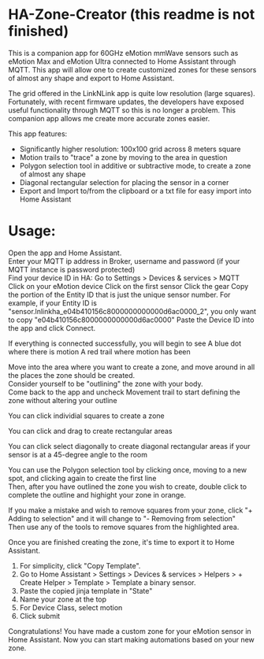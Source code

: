 # HA-Zone-Creator (this readme is not finished)

This is a companion app for 60GHz eMotion mmWave sensors such as eMotion Max and eMotion Ultra connected to Home Assistant through MQTT. This app will allow one to create customized zones for these sensors of almost any shape and export to Home Assistant.

The grid offered in the LinkNLink app is quite low resolution (large squares). Fortunately, with recent firmware updates, the developers have exposed useful functionality through MQTT so this is no longer a problem. This companion app allows me create more accurate zones easier.

This app features:
* Significantly higher resolution: 100x100 grid across 8 meters square
* Motion trails to "trace" a zone by moving to the area in question
* Polygon selection tool in additive or subtractive mode, to create a zone of almost any shape
* Diagonal rectangular selection for placing the sensor in a corner
* Export and Import to/from the clipboard or a txt file for easy import into Home Assistant

# Usage:
Open the app and Home Assistant.<br>
Enter your MQTT ip address in Broker, username and password (if your MQTT instance is password protected)<br>
Find your device ID in HA:
	Go to Settings > Devices & services > MQTT
	Click on your eMotion device
	Click on the first sensor
	Click the gear
	Copy the portion of the Entity ID that is just the unique sensor number. For example, if your Entity ID is "sensor.lnlinkha_e04b410156c8000000000000d6ac0000_2", you only want to copy "e04b410156c8000000000000d6ac0000"
Paste the Device ID into the app and click Connect.

If everything is connected successfully, you will begin to see
	A blue dot where there is motion
	A red trail where motion has been

Move into the area where you want to create a zone, and move around in all the places the zone should be created.<br>
Consider yourself to be "outlining" the zone with your body.<br>
Come back to the app and uncheck Movement trail to start defining the zone without altering your outline

You can click individial squares to create a zone

You can click and drag to create rectangular areas

You can click select diagonally to create diagonal rectangular areas if your sensor is at a 45-degree angle to the room

You can use the Polygon selection tool by clicking once, moving to a new spot, and clicking again to create the first line<br>
Then, after you have outlined the zone you wish to create, double click to complete the outline and highight your zone in orange.

If you make a mistake and wish to remove squares from your zone, click "+ Adding to selection" and it will change to "- Removing from selection"<br>
Then use any of the tools to remove squares from the highlighted area.

Once you are finished creating the zone, it's time to export it to Home Assistant.
1. For simplicity, click "Copy Template".
2. Go to Home Assistant > Settings > Devices & services > Helpers > + Create Helper > Template > Template a binary sensor.
3. Paste the copied jinja template in "State"
4. Name your zone at the top
5. For Device Class, select motion
6. Click submit

Congratulations! You have made a custom zone for your eMotion sensor in Home Assistant. Now you can start making automations based on your new zone.

